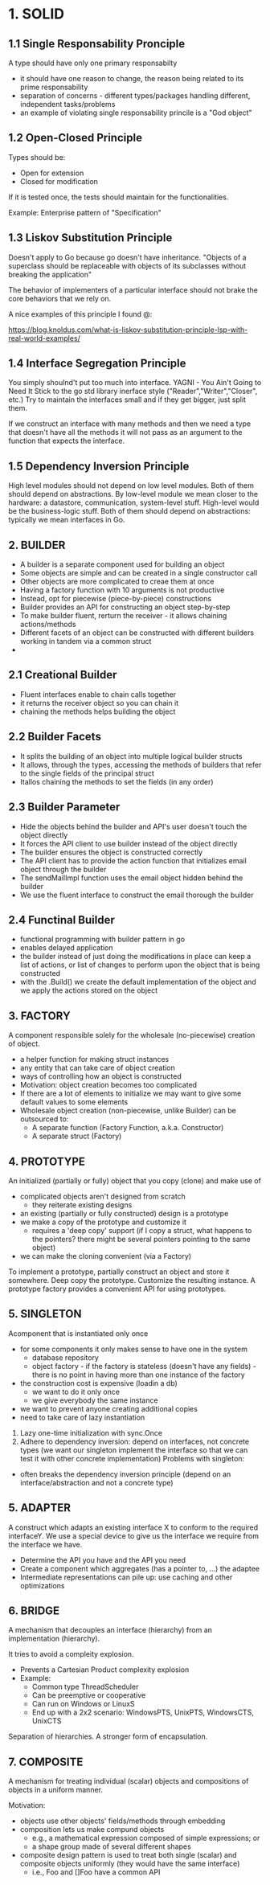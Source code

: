 # 1. SOLID

## 1.1 Single Responsability Pronciple
A type should have only one primary responsabilty
* it should have one reason to change, the reason being related to its prime responsability
* separation of concerns - different types/packages handling different, independent tasks/problems
* an example of violating single responsability princile is a "God object"

## 1.2 Open-Closed Principle
Types should be:
 -  Open for extension
 -  Closed for modification
 
 If it is tested once, the tests should maintain for the functionalities. 

Example: Enterprise pattern of "Specification"

## 1.3 Liskov Substitution Principle
Doesn't apply to Go because go doesn't have inheritance.
"Objects of a superclass should be replaceable with objects of its subclasses without breaking the application"

The behavior of implementers of a particular interface should not brake the core behaviors
that we rely on.

A nice examples of this principle I found @:

https://blog.knoldus.com/what-is-liskov-substitution-principle-lsp-with-real-world-examples/

## 1.4 Interface Segregation Principle
You simply shoulnd't put too much into interface.
YAGNI - You Ain't Going to Need It
Stick to the go std library inerface style ("Reader","Writer","Closer", etc.)
Try to maintain the interfaces small and if they get bigger, just split them.

If we construct an interface with many methods and then we need a type that doesn't
have all the methods it will not pass as an argument to the function that expects the interface. 

## 1.5 Dependency Inversion Principle
High level modules should not depend on low level modules. 
Both of them should depend on abstractions.
By low-level module we mean closer to the hardware: a datastore, communication, system-level stuff. 
High-level would be the business-logic stuff.
Both of them should depend on abstractions: typically we mean interfaces in Go.


## 2. BUILDER
- A builder is a separate component used for building an object
- Some objects are simple and can be created in a single constructor call
- Other objects are more complicated to creae them at once
- Having a factory function with 10 arguments is not productive
- Instead, opt for piecewise (piece-by-piece) constructions
- Builder provides an API for constructing an object step-by-step
- To make builder fluent, rerturn the receiver - it allows chaining actions/methods
- Different facets of an object can be constructed with different builders 
    working in tandem via a common struct
- 

## 2.1 Creational Builder
- Fluent interfaces enable to chain calls together
- it returns the receiver object so you can chain it
- chaining the methods helps building the object

## 2.2 Builder Facets
- It splits the building of an object into multiple logical builder structs
- It allows, through the types, accessing the methods of builders that refer to the single fields
    of the principal struct
- Itallos chaining the methods to set the fields (in any order)

## 2.3 Builder Parameter
- Hide the objects behind the builder and API's user doesn't touch the object directly
- It forces the API client to use builder instead of the object directly
- The builder ensures the object is constructed correctly
- The API client has to provide the action function that initializes email object through the builder 
- The sendMailImpl function uses the email object hidden behind the builder
- We use the fluent interface to construct the email thorough the builder

## 2.4 Functinal Builder
- functional programming with builder pattern in go
- enables delayed application
- the builder instead of just doing the modifications in place can keep a list of actions, 
    or list of changes to perform upon the object that is being constructed
- with the .Build() we create the default implementation of the object and we apply the actions stored on the object


## 3. FACTORY
A component responsible solely for the wholesale (no-piecewise) creation of object.

- a helper function for making struct instances
- any entity that can take care of object creation
- ways of controlling how an object is constructed
- Motivation: object creation becomes too complicated
- If there are a lot of elements to initialize we may want to give some default values to some elements
- Wholesale object creation (non-piecewise, unlike Builder) can be outsourced to:
    * A separate function (Factory Function, a.k.a. Constructor)
    * A separate struct (Factory)

## 4. PROTOTYPE
An initialized (partially or fully) object that you copy (clone) and make use of

- complicated objects aren't designed from scratch
    * they reiterate existing designs
- an existing (partially or fully constructed) design is a prototype
- we make a copy of the prototype and customize it
    * requires a 'deep copy' support (if I copy a struct, what happens to the pointers?
        there might be several pointers pointing to the same object)
- we can make the cloning convenient (via a Factory)

To implement a prototype, partially construct an object and store it somewhere.
Deep copy the prototype.
Customize the resulting instance.
A prototype factory provides a convenient API for using prototypes.

## 5. SINGLETON
Acomponent that is instantiated only once

- for some components it only makes sense to have  one in the system
    * database repository
    * object factory - if the factory is stateless (doesn't have any fields) - 
        there is no point in having more than one instance of the factory
- the construction cost is expensive (loadin a db)
    * we want to do it only once
    * we give everybody the same instance
- we want to prevent anyone creating additional copies
- need to take care of lazy instantiation

1. Lazy one-time initialization with sync.Once
2. Adhere to dependency inversion: depend on interfaces, not concrete types
    (we want our singleton implement the interface so that we can test it with other concrete implementation)
Problems with singleton:
- often breaks the dependency inversion principle (depend on an interface/abstraction and not a concrete type)

## 5. ADAPTER
A construct which adapts an existing interface X to conform to the required interfaceY.
We use a special device to give us the interface we require from the interface we have.

* Determine the API you have and the API you need
* Create a component which aggregates (has a pointer to, ...) the adaptee
* Intermediate representations can pile up: use caching and other optimizations

## 6. BRIDGE
A mechanism that decouples an interface (hierarchy) from an implementation (hierarchy).

It tries to avoid a compleity explosion.

- Prevents a Cartesian Product complexity explosion
- Example:
    * Common type ThreadScheduler
    * Can be preemptive or cooperative
    * Can run on Windows or LinuxS
    * End up with a 2x2 scenario: WindowsPTS, UnixPTS, WindowsCTS, UnixCTS

Separation of hierarchies.
A stronger form of encapsulation.

## 7. COMPOSITE
A mechanism for treating individual (scalar) objects and compositions of objects in a uniform manner.

Motivation:
- objects use other objects' fields/methods through embedding
- composition lets us make compund objects
    * e.g., a mathematical expression composed of simple expressions; or
    * a shape group made of several different shapes
- composite design pattern is used to treat both single (scalar) and composite objects uniformly
    (they would have the same interface)
    * i.e., Foo and []Foo have a common API